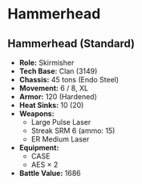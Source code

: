 # Hammerhead
## Hammerhead (Standard)
- **Role:** Skirmisher
- **Tech Base:** Clan (3149)
- **Chassis:** 45 tons (Endo Steel)
- **Movement:** 6 / 8, XL
- **Armor:** 120 (Hardened)
- **Heat Sinks:** 10 (20)
- **Weapons:**
  - Large Pulse Laser
  - Streak SRM 6 (ammo: 15)
  - ER Medium Laser
- **Equipment:**
  - CASE
  - AES × 2
- **Battle Value:** 1686


